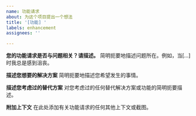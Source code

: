 ```yaml
---
name: 功能请求
about: 为这个项目提出一个想法
title: '[功能] '
labels: enhancement
assignees: ''

---
```


**您的功能请求是否与问题相关？请描述。**
简明扼要地描述问题所在。例如，当[...]时我总是感到沮丧。

**描述您想要的解决方案**
简明扼要地描述您希望发生的事情。

**描述您考虑过的替代方案**
对您考虑过的任何替代解决方案或功能的简明扼要描述。

**附加上下文**
在此处添加有关功能请求的任何其他上下文或截图。